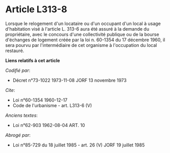 # Article L313-8

Lorsque le relogement d'un locataire ou d'un occupant d'un local à usage d'habitation visé à l'article L. 313-6 aura été
assuré à la demande du propriétaire, avec le concours d'une collectivité publique ou de la bourse d'échanges de logement
créée par la loi n. 60-1354 du 17 décembre 1960, il sera pourvu par l'intermédiaire de cet organisme à l'occupation du local
restauré.

**Liens relatifs à cet article**

_Codifié par_:

  - Décret n°73-1022 1973-11-08 JORF 13 novembre 1973

_Cite_:

  - Loi n°60-1354 1960-12-17
  - Code de l'urbanisme - art. L313-6 (V)

_Anciens textes_:

  - Loi n°62-903 1962-08-04 ART. 10

_Abrogé par_:

  - Loi n°85-729 du 18 juillet 1985 - art. 26 (V) JORF 19 juillet 1985
